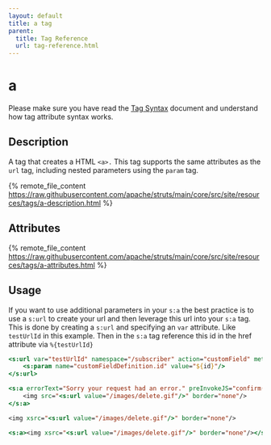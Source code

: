 ```yaml
---
layout: default
title: a tag
parent:
  title: Tag Reference
  url: tag-reference.html
---
```


# a

Please make sure you have read the [Tag Syntax](tag-syntax) document and understand how tag attribute syntax works.

## Description

A tag that creates a HTML `<a>.` This tag supports the same attributes as the `url` tag, including nested parameters 
using the `param` tag.

{% remote_file_content https://raw.githubusercontent.com/apache/struts/main/core/src/site/resources/tags/a-description.html %} 

## Attributes

{% remote_file_content https://raw.githubusercontent.com/apache/struts/main/core/src/site/resources/tags/a-attributes.html %}

## Usage

If you want to use additional parameters in your `s:a` the best practice is to use a `s:url` to create your url and then 
leverage this url into your `s:a` tag. This is done by creating a `s:url` and specifying an `var` attribute. Like `testUrlId` 
in this example. Then in the `s:a` tag reference this id in the href attribute via `%{testUrlId}`

```jsp
<s:url var="testUrlId" namespace="/subscriber" action="customField" method="delete">
    <s:param name="customFieldDefinition.id" value="${id}"/>
</s:url>

<s:a errorText="Sorry your request had an error." preInvokeJS="confirm('Are you sure you want to delete this item?')" href="%{testUrlId}">
    <img src="<s:url value="/images/delete.gif"/>" border="none"/>
</s:a>

<img xsrc="<s:url value="/images/delete.gif"/>" border="none"/>

<s:a><img xsrc="<s:url value="/images/delete.gif"/>" border="none"/></s:a>  
```

